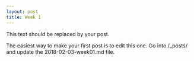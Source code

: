 ```yaml
---
layout: post
title: Week 1
---
```



This text should be replaced by your  post. 

The easiest way to make your first post is to edit this one. 
Go into /_posts/ and update the 2018-02-03-week01.md file. 


